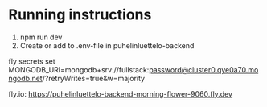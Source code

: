 # Running instructions 

1. npm run dev 
2. Create or add to .env-file in puhelinluettelo-backend

fly secrets set 
MONGODB_URI=mongodb+srv://fullstack:password@cluster0.qye0a70.mongodb.net/?retryWrites=true&w=majority

fly.io: https://puhelinluettelo-backend-morning-flower-9060.fly.dev
